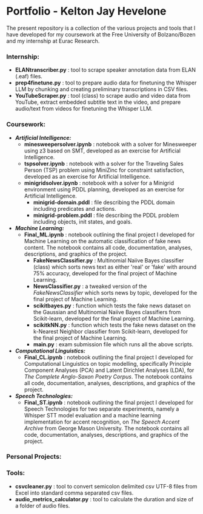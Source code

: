 # Portfolio - Kelton Jay Hevelone
The present repository is a collection of the various projects and tools that I have developed for my coursework at the Free University of Bolzano/Bozen and my internship at Eurac Research.

### Internship:
* **ELANtranscriber.py** : tool to scrape speaker annotation data from ELAN (.eaf) files.
* **prep4finetune.py** : tool to prepare audio data for finetuning the Whisper LLM by chunking and creating preliminary transcriptions in CSV files.
* **YouTubeScraper.py** : tool (class) to scrape audio and video data from YouTube, extract embedded subtitle text in the video, and prepare audio/text from videos for finetuning the Whisper LLM.

### Coursework:
* ***Artificial Intelligence:***
  * **minesweepersolver.ipynb** : notebook with a solver for Minesweeper using z3 based on SMT, developed as an exercise for Artificial Intelligence.
  * **tspsolver.ipynb** : notebook with a solver for the Traveling Sales Person (TSP) problem using MiniZinc for constraint satisfaction, developed as an exercise for Artificial Intelligence.
  * **minigridsolver.ipynb** : notebook with a solver for a Minigrid environment using PDDL planning, developed as an exercise for Artificial Intelligence.
    * **minigrid-domain.pddl** : file describing the PDDL domain including predicates and actions.
    * **minigrid-problem.pddl** : file describing the PDDL problem including objects, init states, and goals.
* ***Machine Learning:***
  * **Final_ML.ipynb** : notebook outlining the final project I developed for Machine Learning on the automatic classification of fake news content. The notebook contains all code, documentation, analyses, descriptions, and graphics of the project.
    * **FakeNewsClassifier.py** : Multinomial Naiive Bayes classifier (class) which sorts news text as either 'real' or 'fake' with around 75% accuracy, developed for the final project of Machine Learning.
    *  **NewsClassifier.py** : a tweaked version of the *FakeNewsClassifier* which sorts news by topic, developed for the final project of Machine Learning.
    *  **scikitbayes.py** : function which tests the fake news dataset on the Gaussian and Multinomial Naiive Bayes classifiers from Scikit-learn, developed for the final project of Machine Learning.
    *  **scikitkNN.py** : function which tests the fake news dataset on the k-Nearest Neighbor classifier from Scikit-learn, developed for the final project of Machine Learning.
    *  **main.py** : exam submission file which runs all the above scripts.
* ***Computational Linguistics:***
  *  **Final_CL.ipynb** : notebook outlining the final project I developed for Computational Linguistics on topic modelling, specifically Principle Component Analyses (PCA) and Latent Dirichlet Analyses (LDA), for *The Complete Anglo-Saxon Poetry Corpus*. The notebook contains all code, documentation, analyses, descriptions, and graphics of the project.
* ***Speech Technologies:***
  *  **Final_ST.ipynb** : notebook outlining the final project I developed for Speech Technologies for two separate experiments, namely a Whisper STT model evaluation and a machine learning implementation for accent recognition, on *The Speech Accent Archive* from George Mason University. The notebook contains all code, documentation, analyses, descriptions, and graphics of the project.

### Personal Projects:

### Tools:
* **csvcleaner.py** : tool to convert semicolon delimited csv UTF-8 files from Excel into standard comma separated csv files.
* **audio_metrics_calculator.py** : tool to calculate the duration and size of a folder of audio files.
